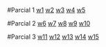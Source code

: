 #Parcial 1
[w1](https://docs.google.com/presentation/d/1IjqrA9-IHooXT7hy9bbfQ3eSTmZzrPX1HtjJGTaAqm4/edit?usp=sharing)
[w2](https://docs.google.com/presentation/d/1lzRG0q9kujy8ZyLNcoT2sLq0ZJVQOBeEsfiF74PLCDI/edit?usp=sharing)
[w3](https://docs.google.com/presentation/d/1lzRG0q9kujy8ZyLNcoT2sLq0ZJVQOBeEsfiF74PLCDI/edit?usp=sharing)
[w4](https://docs.google.com/presentation/d/1lzRG0q9kujy8ZyLNcoT2sLq0ZJVQOBeEsfiF74PLCDI/edit?usp=sharing)
[w5](https://docs.google.com/presentation/d/1lzRG0q9kujy8ZyLNcoT2sLq0ZJVQOBeEsfiF74PLCDI/edit?usp=sharing)

#Parcial 2
[w6]()
[w7]()
[w8]()
[w9]()
[w10]()

#Parcial 3
[w11]()
[w12]()
[w13]()
[w14]()
[w15]()
